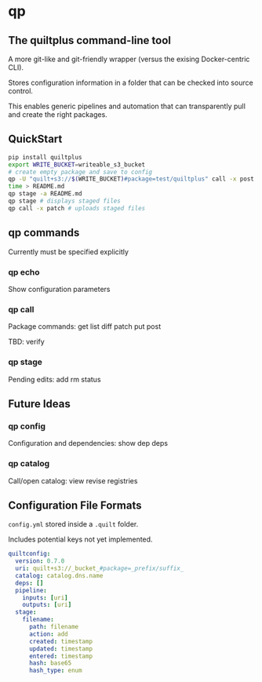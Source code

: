 # qp
## The quiltplus command-line tool

A more git-like and git-friendly wrapper (versus the exising Docker-centric CLI).

Stores configuration information in a folder that can be checked into source control.

This enables generic pipelines and automation that can transparently pull and create the right packages.

## QuickStart

```bash
pip install quiltplus
export WRITE_BUCKET=writeable_s3_bucket
# create empty package and save to config
qp -U "quilt+s3://$(WRITE_BUCKET)#package=test/quiltplus" call -x post
time > README.md
qp stage -a README.md
qp stage # displays staged files
qp call -x patch # uploads staged files
```

## qp commands

Currently must be specified explicitly
### qp echo

Show configuration parameters

### qp call

Package commands: get list diff patch put post

TBD: verify

### qp stage

Pending edits: add rm status

## Future Ideas

### qp config

Configuration and dependencies: show dep deps

### qp catalog

Call/open catalog: view revise registries

## Configuration File Formats

`config.yml` stored inside a `.quilt` folder.

Includes potential keys not yet implemented.

```yaml
quiltconfig:
  version: 0.7.0
  uri: quilt+s3://_bucket_#package=_prefix/suffix_
  catalog: catalog.dns.name
  deps: []
  pipeline:
    inputs: [uri]
    outputs: [uri]
  stage:
    filename:
      path: filename
      action: add
      created: timestamp
      updated: timestamp
      entered: timestamp
      hash: base65
      hash_type: enum
```